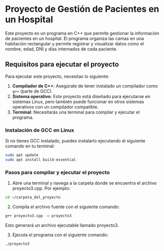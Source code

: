 # Proyecto de Gestión de Pacientes en un Hospital

Este proyecto es un programa en C++ que permite gestionar la información de pacientes en un hospital. El programa organiza las camas en una habitación rectangular y permite registrar y visualizar datos como el nombre, edad, DNI y días internados de cada paciente.

## Requisitos para ejecutar el proyecto

Para ejecutar este proyecto, necesitas lo siguiente:

1. **Compilador de C++**: Asegúrate de tener instalado un compilador como `g++` (parte de GCC).
2. **Sistema operativo**: Este proyecto está diseñado para ejecutarse en sistemas Linux, pero también puede funcionar en otros sistemas operativos con un compilador compatible.
3. **Terminal**: Necesitarás una terminal para compilar y ejecutar el programa.

### Instalación de GCC en Linux

Si no tienes GCC instalado, puedes instalarlo ejecutando el siguiente comando en tu terminal:

```bash
sudo apt update
sudo apt install build-essential
```

### Pasos para compilar y ejecutar el proyecto

1. Abre una terminal y navega a la carpeta donde se encuentra el archivo proyecto3.cpp. Por ejemplo:

```bash
cd ~/carpeta_del_proyecto
```

2. Compila el archivo fuente con el siguiente comando:

```bash
g++ proyecto3.cpp -o proyecto3
```
Esto generará un archivo ejecutable llamado proyecto3.

3. Ejecuta el programa con el siguiente comando:

```bash
./proyecto3
```